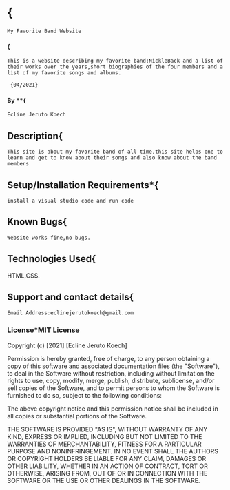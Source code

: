 # {
    My Favorite Band Website
#### {
    This is a website describing my favorite band:NickleBack and a list of their works over the years,short biographies of the four members and a list of my favorite songs and albums.
    
     {04/2021}
#### By **{
    Ecline Jeruto Koech
## Description{
    This site is about my favorite band of all time,this site helps one to learn and get to know about their songs and also know about the band members 
## Setup/Installation Requirements*{
    install a visual studio code and run code
## Known Bugs{
    Website works fine,no bugs.
## Technologies Used{
HTML,CSS.
## Support and contact details{
    Email Address:eclinejerutokoech@gmail.com 
### License*MIT License

Copyright (c) [2021] [Ecline Jeruto Koech]

Permission is hereby granted, free of charge, to any person obtaining a copy
of this software and associated documentation files (the "Software"), to deal
in the Software without restriction, including without limitation the rights
to use, copy, modify, merge, publish, distribute, sublicense, and/or sell
copies of the Software, and to permit persons to whom the Software is
furnished to do so, subject to the following conditions:

The above copyright notice and this permission notice shall be included in all
copies or substantial portions of the Software.

THE SOFTWARE IS PROVIDED "AS IS", WITHOUT WARRANTY OF ANY KIND, EXPRESS OR
IMPLIED, INCLUDING BUT NOT LIMITED TO THE WARRANTIES OF MERCHANTABILITY,
FITNESS FOR A PARTICULAR PURPOSE AND NONINFRINGEMENT. IN NO EVENT SHALL THE
AUTHORS OR COPYRIGHT HOLDERS BE LIABLE FOR ANY CLAIM, DAMAGES OR OTHER
LIABILITY, WHETHER IN AN ACTION OF CONTRACT, TORT OR OTHERWISE, ARISING FROM,
OUT OF OR IN CONNECTION WITH THE SOFTWARE OR THE USE OR OTHER DEALINGS IN THE
SOFTWARE.